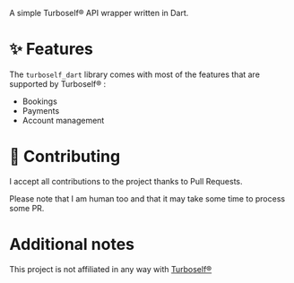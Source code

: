 A simple Turboself® API wrapper written in Dart.

# ✨ Features

The `turboself_dart` library comes with most of the features that are supported by Turboself® :
- Bookings
- Payments
- Account management

# 🫶 Contributing

I accept all contributions to the project thanks to Pull Requests.

Please note that I am human too and that it may take some time to process some PR.

# Additional notes

This project is not affiliated in any way with [Turboself®](https://www.turboself.fr/)